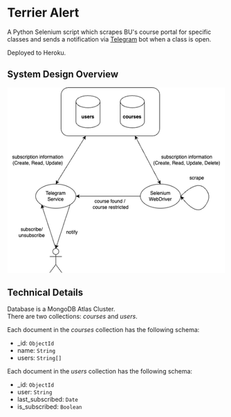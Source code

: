 # Terrier Alert
A Python Selenium script which scrapes BU's course portal for specific classes and sends a notification via [Telegram](https://telegram.org/) bot when a class is open. 

Deployed to Heroku.

## System Design Overview
![system schema](doc/terrier-alert-overview.drawio.png)

## Technical Details
Database is a MongoDB Atlas Cluster.  
There are two collections: _courses_ and _users_. 

Each document in the _courses_ collection has the following schema:
* _id: `ObjectId`
* name: `String`
* users: `String[]`

Each document in the _users_ collection has the following schema:
* _id: `ObjectId`
* user: `String`
* last_subscribed: `Date`
* is_subscribed: `Boolean`
